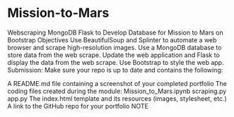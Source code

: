 # Mission-to-Mars
Webscraping MongoDB Flask to Develop Database for Mission to Mars on Bootstrap
Objectives
Use BeautifulSoup and Splinter to automate a web browser and scrape high-resolution images.
Use a MongoDB database to store data from the web scrape.
Update the web application and Flask to display the data from the web scrape.
Use Bootstrap to style the web app.
Submission:
Make sure your repo is up to date and contains the following:

A README.md file containing a screenshot of your completed portfolio
The coding files created during the module:
Mission_to_Mars.ipynb
scraping.py
app.py
The index.html template and its resources (images, stylesheet, etc.)
A link to the GitHub repo for your portfolio
NOTE
